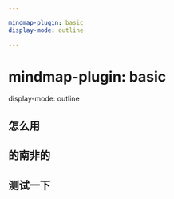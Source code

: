 ```yaml
---

mindmap-plugin: basic
display-mode: outline

---
```


# mindmap-plugin: basic
display-mode: outline

## 怎么用

## 的南非的

## 测试一下

##